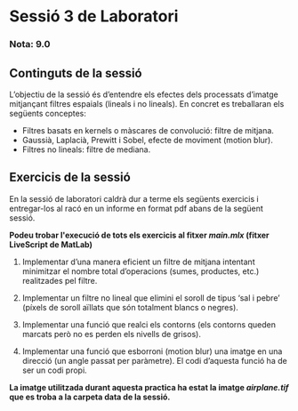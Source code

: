 # Sessió 3 de Laboratori

### Nota: 9.0

## Continguts de la sessió

L’objectiu de la sessió és d’entendre els efectes dels processats d’imatge mitjançant filtres espaials (lineals i no lineals). En concret es treballaran els següents conceptes:
* Filtres basats en kernels o màscares de convolució: filtre de mitjana.
* Gaussià, Laplacià, Prewitt i Sobel, efecte de moviment (motion blur).
* Filtres no lineals: filtre de mediana.

## Exercicis de la sessió

En la sessió de laboratori caldrà dur a terme els següents exercicis i entregar-los al racó en un informe en format pdf abans de la següent sessió.

**Podeu trobar l'execució de tots els exercicis al fitxer _main.mlx_ (fitxer LiveScript de MatLab)**

1. Implementar d’una manera eficient un filtre de mitjana intentant minimitzar el nombre total d’operacions (sumes, productes, etc.) realitzades pel filtre.

2. Implementar un filtre no lineal que elimini el soroll de tipus ‘sal i pebre’ (píxels de soroll aïllats que són totalment blancs o negres).

3. Implementar una funció que realci els contorns (els contorns queden marcats però no es perden els nivells de grisos).

4. Implementar una funció que esborroni (motion blur) una imatge en una direcció (un angle passat per paràmetre). El codi d’aquesta funció ha de ser un codi propi.

**La imatge utilitzada durant aquesta practica ha estat la imatge _airplane.tif_ que es troba a la carpeta data de la sessió.**